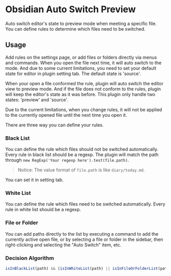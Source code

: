 # Obsidian Auto Switch Preview

Auto switch editor's state to preview mode when meeting a specific file. You can define rules to determine which files need to be switched.

## Usage

Add rules on the settings page, or add files or folders directly via menus and commands. When you open the file next time, it will auto switch to the mode. And due to some current limitations, you need to set your default state for editor in plugin setting tab. The default state is 'source'.

When your open a file conformed the rule, plugin will auto switch the editor view to preview mode. And if the file does not conform to the rules, plugin will keep the editor's state as it was before. This plugin only handle two states: 'preview' and 'source'.

Due to the current limitations, when you change rules, it will not be applied to the currently opened file until the next time you open it.

There are three way you can define your rules.

### Black List

You can define the rule which files should not be switched automatically. Every rule in black list should be a regexp. The plugin will match the path through `new RegExp('Your regexp here').test(file.path)`.

> Notice: The value format of `file.path` is like `diary/today.md`.

You can set it in setting tab.

### White List

You can define the rule which files need to be switched automatically. Every rule in white list should be a regexp.

### File or Folder

You can add paths directly to the list by executing a command to add the currently active open file, or by selecting a file or folder in the sidebar, then right-clicking and selecting the "Auto Switch" item, etc.

### Decision Algorithm

```js
isInBlackList(path) && (isInWhiteList(path) || isInFileOrFolderList(path))
```
